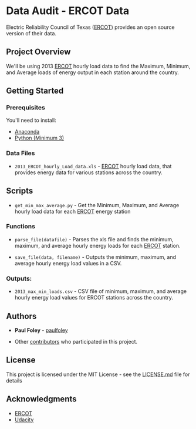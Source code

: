 # Data Audit - ERCOT Data

Electric Reliability Council of Texas ([ERCOT](http://www.ercot.com/mktinfo/data_agg)) provides an open source version of their data.

## Project Overview

We'll be using 2013 [ERCOT](http://www.ercot.com/mktinfo/data_agg) hourly load data to find the Maximum, Minimum, and Average loads of energy output in each station around the country.

## Getting Started

### Prerequisites

You'll need to install:

* [Anaconda](https://www.continuum.io/downloads)
* [Python (Minimum 3)](https://www.continuum.io/blog/developer-blog/python-3-support-anaconda)

### Data Files

* `2013_ERCOT_hourly_Load_data.xls` - [ERCOT](http://www.ercot.com/mktinfo/data_agg) hourly load data, that provides energy data for various stations across the country.


## Scripts

* `get_min_max_average.py` - Get the Minimum, Maximum, and Average hourly load data for each [ERCOT](http://www.ercot.com/mktinfo/data_agg) energy station

### Functions

* `parse_file(datafile)` - Parses the xls file and finds the minimum, maximum, and average hourly energy loads for each [ERCOT](http://www.ercot.com/mktinfo/data_agg) station.

* `save_file(data, filename)` - Outputs the minimum, maximum, and average hourly energy load values in a CSV.

### Outputs:

* `2013_max_min_loads.csv` - CSV file of minimum, maximum, and average hourly energy load values for ERCOT stations across the country.


## Authors

* **Paul Foley** - [paulfoley](https://github.com/paulfoley)

* Other [contributors](https://github.com/paulfoley/data-analyst/tree/master/ERCOT-Parse) who participated in this project.


## License

This project is licensed under the MIT License - see the [LICENSE.md](LICENSE.md) file for details


## Acknowledgments

* [ERCOT](http://www.ercot.com/mktinfo/data_agg)
* [Udacity](https://www.udacity.com/)
